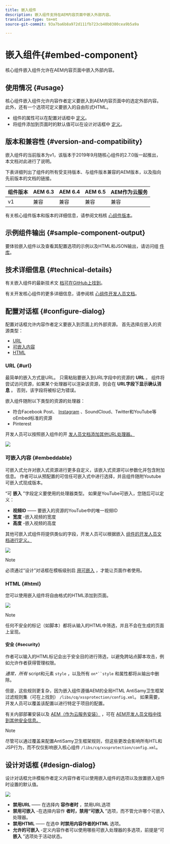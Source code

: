 ```yaml
---
title: 嵌入组件
description: 嵌入组件支持在AEM内容页面中嵌入外部内容。
translation-type: tm+mt
source-git-commit: 93a7ba6b8a972d111fb723cb40b0380cea9b5a9a

---
```



# 嵌入组件{#embed-component}

核心组件嵌入组件允许在AEM内容页面中嵌入外部内容。

## 使用情况 {#usage}

核心组件嵌入组件允许内容作者定义要嵌入到AEM内容页面中的选定外部内容。 此外，还有一个选项可定义要嵌入的自由形式HTML。

* 组件的属性可以在配置对话框中 [定义](#configure-dialog)。
* 将组件添加到页面时的默认值可以在设计对话框中 [定义](#design-dialog)。

## 版本和兼容性 {#version-and-compatibility}

嵌入组件的当前版本为v1，该版本于2019年9月随核心组件的2.7.0版一起推出，本文档对此进行了说明。

下表详细列出了组件的所有受支持版本、与组件版本兼容的AEM版本，以及指向先前版本的文档的链接。

| 组件版本 | AEM 6.3 | AEM 6.4 | AEM 6.5 | AEM作为云服务 |
|--- |--- |--- |---|---|
| v1 | 兼容 | 兼容 | 兼容 | 兼容 |

有关核心组件版本和版本的详细信息，请参阅文档核 [心组件版本](/help/versions.md)。

## 示例组件输出 {#sample-component-output}

要体验嵌入组件以及查看其配置选项的示例以及HTML和JSON输出，请访问组 [件库](https://adobe.com/go/aem_cmp_library_embed)。

## 技术详细信息 {#technical-details}

有关嵌入组件的最新技术文 [档可在GitHub上找到](https://adobe.com/go/aem_cmp_tech_embed_v1)。

有关开发核心组件的更多详细信息，请参阅核 [心组件开发人员文档](/help/developing/overview.md)。

## 配置对话框 {#configure-dialog}

配置对话框允许内容作者定义要嵌入到页面上的外部资源。 首先选择应嵌入的资源类型：

* [URL](#url)
* [可嵌入内容](#embeddable)
* [HTML](#html)

### URL {#url}

最简单的嵌入方式是URL。 只需粘贴要嵌入到URL字段中的资源的 **URL** 。 组件将尝试访问资源，如果某个处理器可以渲染该资源，则会在 **URL字段下显示确认消息** 。 否则，该字段将被标记为错误。

嵌入组件随附以下类型的资源的处理器：

* 符合Facebook Post、 [Instagram](https://oembed.com/) 、SoundCloud、Twitter和YouTube等oEmbed标准的资源
* Pinterest

开发人员可以按照嵌入组件的开 [发人员文档添加其他URL处理器。](https://github.com/adobe/aem-core-wcm-components/tree/master/content/src/content/jcr_root/apps/core/wcm/components/embed/v1/embed#extending-the-embed-component)

![](/help/assets/screen-shot-2019-09-25-10.08.29.png)

### 可嵌入内容 {#embeddable}

可嵌入式允许对嵌入式资源进行更多自定义，该嵌入式资源可以参数化并包含附加信息。 作者可以从预配置的可信任可嵌入式中进行选择，并且组件随附Youtube可嵌入式现成版本。

“可 **嵌入** ”字段定义要使用的处理器类型。 如果是YouTube可嵌入，您随后可以定义：

* **视频ID** —— 要嵌入的资源的YouTube中的唯一视频ID
* **宽度** -嵌入视频的宽度
* **高度** -嵌入视频的高度

其他可嵌入式组件将提供类似的字段，开发人员可以根据嵌入 [组件的开发人员文档进行定义。](https://github.com/adobe/aem-core-wcm-components/tree/master/content/src/content/jcr_root/apps/core/wcm/components/embed/v1/embed#extending-the-embed-component)

![](/help/assets/screen-shot-2019-09-25-10.15.00.png)

>[!NOTE]
>必须通过“设计”对话框在模板级别启 [用可嵌入](#design-dialog) ，才能让页面作者使用。

### HTML {#html}

您可以使用嵌入组件将自由格式的HTML添加到页面。

![](/help/assets/screen-shot-2019-09-25-10.20.00.png)

>[!NOTE]
>任何不安全的标记（如脚本）都将从输入的HTML中筛选，并且不会在生成的页面上呈现。

#### 安全 {#security}

作者可以输入的HTML标记会出于安全目的进行筛选，以避免跨站点脚本攻击，例如允许作者获得管理权限。

*通常，所有* script和元素 `style` ，以及所有 `on*``style` 和属性都将从输出中删除。

但是，这些规则更复杂，因为嵌入组件遵循AEM的全局HTML AntiSamy卫生框架过滤规则集（可在上找到） `/libs/cq/xssprotection/config.xml`。 如果需要，开发人员可以覆盖该配置以进行特定于项目的配置。

有关内部部署安装以及 [AEM（作为云服务安装）](https://docs.adobe.com/content/help/en/experience-manager-65/developing/introduction/security.html) ，可在 [AEM开发人员文档中找到其他安全信息。](https://docs.adobe.com/content/help/en/experience-manager-cloud-service/security/home.html)

>[!NOTE]
>尽管可以通过覆盖来配置AntiSamy卫生框架规则，但这些更改会影响所有HTL和JSP行为，而不仅仅影响嵌入核心组件 `/libs/cq/xssprotection/config.xml`。

## 设计对话框 {#design-dialog}

设计对话框允许模板作者定义内容作者可以使用嵌入组件的选项以及放置嵌入组件时设置的默认值。

![](/help/assets/screen-shot-2019-09-25-10.25.28.png)

* **禁用URL** —— 在选择内 **容作者时** ，禁用URL选项
* **禁用可嵌入** -在选择内容作 **者时，禁用“可嵌入** ”选项，而不管允许哪个可嵌入处理器。
* **禁用HTML** —— 在选中 **时禁用内容作者的HTML** 选项。
* **允许的可嵌入** -定义内容作者可以使用哪些可嵌入处理器的多选项，前提是“可 **嵌入** ”选项处于活动状态。
